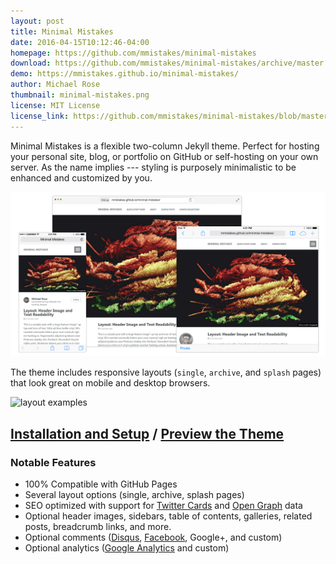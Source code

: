 ```yaml
---
layout: post
title: Minimal Mistakes
date: 2016-04-15T10:12:46-04:00
homepage: https://github.com/mmistakes/minimal-mistakes
download: https://github.com/mmistakes/minimal-mistakes/archive/master.zip
demo: https://mmistakes.github.io/minimal-mistakes/
author: Michael Rose
thumbnail: minimal-mistakes.png
license: MIT License
license_link: https://github.com/mmistakes/minimal-mistakes/blob/master/LICENSE
---
```


Minimal Mistakes is a flexible two-column Jekyll theme. Perfect for hosting your personal site, blog, or portfolio on GitHub or self-hosting on your own server. As the name implies --- styling is purposely minimalistic to be enhanced and customized by you.

[![Minimal Mistakes live preview][2]][1]

[1]: https://mmistakes.github.io/minimal-mistakes/
[2]: /thumbnails/minimal-mistakes-lg.png (live preview)

The theme includes responsive layouts (`single`, `archive`, and `splash` pages) that look great on mobile and desktop browsers.

![layout examples](https://cloud.githubusercontent.com/assets/1376749/14541626/dac474f4-0258-11e6-83f6-40e752028222.png)

## [Installation and Setup](https://mmistakes.github.io/minimal-mistakes/docs/quick-start-guide/) / [Preview the Theme](https://mmistakes.github.io/minimal-mistakes/)

### Notable Features

- 100% Compatible with GitHub Pages
- Several layout options (single, archive, splash pages)
- SEO optimized with support for [Twitter Cards](https://dev.twitter.com/cards/overview) and [Open Graph](http://ogp.me/) data
- Optional header images, sidebars, table of contents, galleries, related posts, breadcrumb links, and more.
- Optional comments ([Disqus](https://disqus.com/), [Facebook](https://developers.facebook.com/docs/plugins/comments), Google+, and custom)
- Optional analytics ([Google Analytics](https://www.google.com/analytics/) and custom)